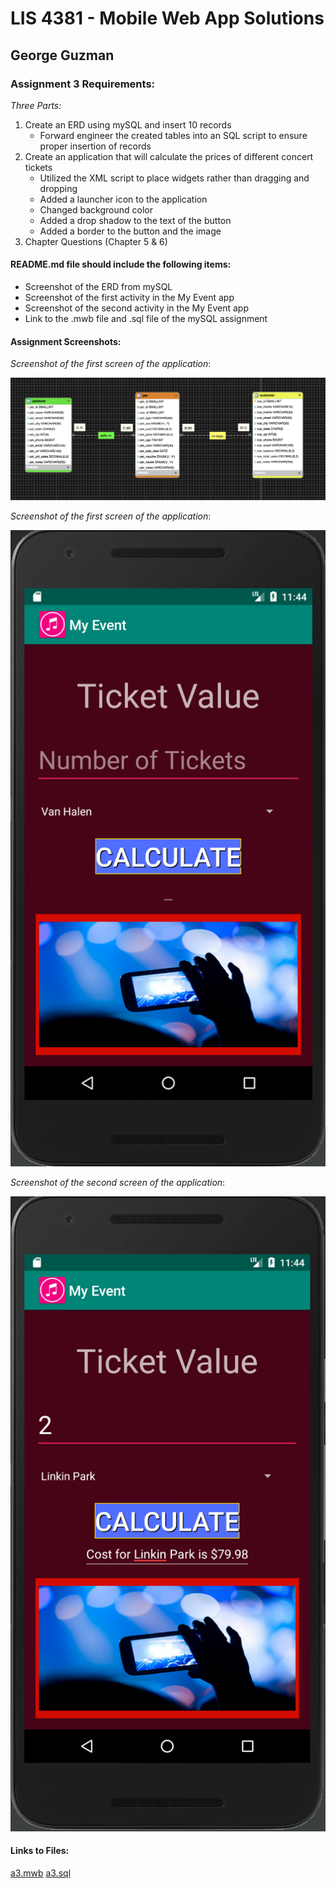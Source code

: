 # LIS 4381 - Mobile Web App Solutions

## George Guzman

### Assignment 3 Requirements:

*Three Parts:*

1. Create an ERD using mySQL and insert 10 records
    * Forward engineer the created tables into an SQL script to ensure proper insertion of records
2. Create an application that will calculate the prices of different concert tickets
    * Utilized the XML script to place widgets rather than dragging and dropping
    * Added a launcher icon to the application
    * Changed background color
    * Added a drop shadow to the text of the button
    * Added a border to the button and the image
3. Chapter Questions (Chapter 5 & 6)

#### README.md file should include the following items:

* Screenshot of the ERD from mySQL
* Screenshot of the first activity in the My Event app
* Screenshot of the second activity in the My Event app
* Link to the .mwb file and .sql file of the mySQL assignment


#### Assignment Screenshots:

*Screenshot of the first screen of the application*:

![mySQL Tables](images/a3.png)

*Screenshot of the first screen of the application*:

![First Activity](images/activity1.png)

*Screenshot of the second screen of the application*:

![Second Activity](images/activity2.png)


#### Links to Files:

[a3.mwb](a3.mwb)
[a3.sql](a3.sql)
